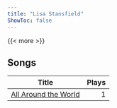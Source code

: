 ```yaml
---
title: "Lisa Stansfield"
ShowToc: false
---
```


{{< more >}}

## Songs
Title | Plays 
----- | -----: 
[All Around the World](/songs/all-around-the-world) | 1

